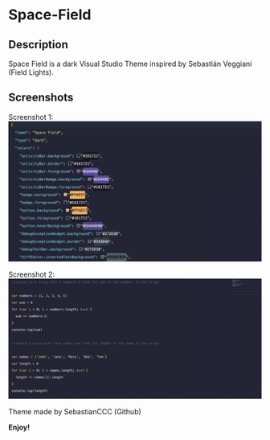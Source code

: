 # Space-Field

## Description

Space Field is a dark Visual Studio Theme inspired by Sebastián Veggiani (Field Lights).

## Screenshots

Screenshot 1:
![](https://github.com/SebastianCCC/Space-Field-Theme/blob/main/screenshots/objectsyntax.png)

Screenshot 2:
![](https://github.com/SebastianCCC/Space-Field-Theme/blob/main/screenshots/syntax.png)

Theme made by SebastianCCC (Github)

**Enjoy!**
